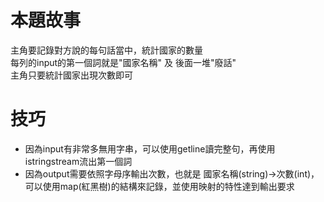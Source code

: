 # 本題故事
主角要記錄對方說的每句話當中，統計國家的數量  
每列的input的第一個詞就是"國家名稱" 及 後面一堆"廢話"  
主角只要統計國家出現次數即可  
# 技巧
- 因為input有非常多無用字串，可以使用getline讀完整句，再使用istringstream流出第一個詞  
- 因為output需要依照字母序輸出次數，也就是 國家名稱(string)->次數(int)，可以使用map(紅黑樹)的結構來記錄，並使用映射的特性達到輸出要求  